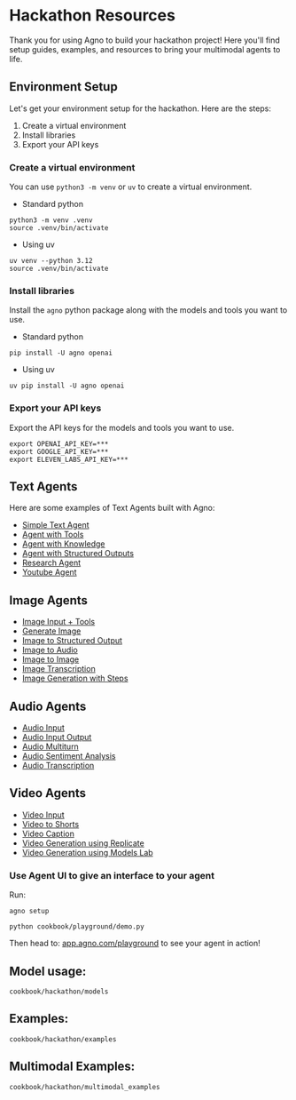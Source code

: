 # Hackathon Resources

Thank you for using Agno to build your hackathon project! Here you'll find setup guides, examples, and resources to bring your multimodal agents to life.

## Environment Setup

Let's get your environment setup for the hackathon. Here are the steps:

1. Create a virtual environment
2. Install libraries
3. Export your API keys

### Create a virtual environment

You can use `python3 -m venv` or `uv` to create a virtual environment.

- Standard python

```shell
python3 -m venv .venv
source .venv/bin/activate
```

- Using uv

```shell
uv venv --python 3.12
source .venv/bin/activate
```

### Install libraries

Install the `agno` python package along with the models and tools you want to use.

- Standard python

```shell
pip install -U agno openai
```

- Using uv

```shell
uv pip install -U agno openai
```

### Export your API keys

Export the API keys for the models and tools you want to use.

```shell
export OPENAI_API_KEY=***
export GOOGLE_API_KEY=***
export ELEVEN_LABS_API_KEY=***
```

## Text Agents

Here are some examples of Text Agents built with Agno:

- [Simple Text Agent](cookbook/hackathon/examples/simple_text_agent.py)
- [Agent with Tools](cookbook/hackathon/examples/agent_with_tools.py)
- [Agent with Knowledge](cookbook/hackathon/examples/agent_with_knowledge.py)
- [Agent with Structured Outputs](cookbook/hackathon/examples/structured_output.py)
- [Research Agent](cookbook/hackathon/examples/research_agent.py)
- [Youtube Agent](cookbook/hackathon/examples/youtube_agent.py)

## Image Agents

- [Image Input + Tools](cookbook/hackathon/multimodal_examples/image_input_with_tools.py)
- [Generate Image](cookbook/hackathon/multimodal_examples/image_generate.py)
- [Image to Structured Output](cookbook/hackathon/multimodal_examples/image_to_structured_output.py)
- [Image to Audio](cookbook/hackathon/multimodal_examples/image_to_audio.py)
- [Image to Image](cookbook/hackathon/multimodal_examples/image_to_image.py)
- [Image Transcription](cookbook/hackathon/multimodal_examples/image_transcription.py)
- [Image Generation with Steps](cookbook/hackathon/multimodal_examples/image_generate_with_intermediate_steps.py)

## Audio Agents

- [Audio Input](cookbook/hackathon/multimodal_examples/audio_input.py)
- [Audio Input Output](cookbook/hackathon/multimodal_examples/audio_input_output.py)
- [Audio Multiturn](cookbook/hackathon/multimodal_examples/audio_multi_turn.py)
- [Audio Sentiment Analysis](cookbook/hackathon/multimodal_examples/audio_sentiment_analysis.py)
- [Audio Transcription](cookbook/hackathon/multimodal_examples/audio_transcription.py)

## Video Agents

- [Video Input](cookbook/hackathon/multimodal_examples/video_input.py)
- [Video to Shorts](cookbook/hackathon/multimodal_examples/video_to_shorts.py)
- [Video Caption](cookbook/hackathon/multimodal_examples/video_caption.py)
- [Video Generation using Replicate](cookbook/hackathon/multimodal_examples/video_generate_using_replicate.py)
- [Video Generation using Models Lab](cookbook/hackathon/multimodal_examples/video_generate_using_models_lab.py)

### Use Agent UI to give an interface to your agent

Run:

```shell
agno setup
```

```
python cookbook/playground/demo.py
```

Then head to: [app.agno.com/playground](https://app.agno.com/playground) to see your agent in action!

## Model usage:

`cookbook/hackathon/models`

## Examples:

`cookbook/hackathon/examples`

## Multimodal Examples:

`cookbook/hackathon/multimodal_examples`
